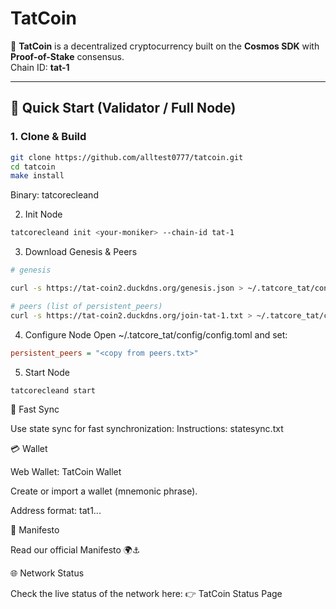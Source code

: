 # TatCoin

🚀 **TatCoin** is a decentralized cryptocurrency built on the **Cosmos SDK** with **Proof-of-Stake** consensus.  
Chain ID: **tat-1**

---

## 🌊 Quick Start (Validator / Full Node)

### 1. Clone & Build
```bash
git clone https://github.com/alltest0777/tatcoin.git
cd tatcoin
make install
```

Binary: tatcorecleand

2. Init Node
```bash
tatcorecleand init <your-moniker> --chain-id tat-1
```
3. Download Genesis & Peers
```bash
# genesis

curl -s https://tat-coin2.duckdns.org/genesis.json > ~/.tatcore_tat/config/genesis.json

# peers (list of persistent_peers)
curl -s https://tat-coin2.duckdns.org/join-tat-1.txt > ~/.tatcore_tat/config/peers.txt
```
4. Configure Node
Open ~/.tatcore_tat/config/config.toml and set:
```ini
persistent_peers = "<copy from peers.txt>"
```
5. Start Node
```bash
tatcorecleand start
```
🔄 Fast Sync

Use state sync for fast synchronization:
Instructions: statesync.txt

💳 Wallet

Web Wallet: TatCoin Wallet

Create or import a wallet (mnemonic phrase).

Address format: tat1...

📜 Manifesto

Read our official Manifesto
 🌍⚓

🌐 Network Status

Check the live status of the network here:
👉 TatCoin Status Page
